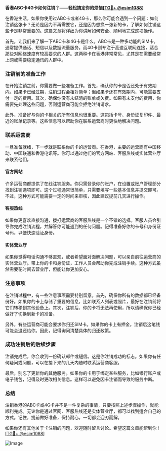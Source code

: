 **香港ABC卡4G卡如何注销？——轻松搞定你的烦恼[[TG💪+ @esim1088](https://t.me/s/esim1088)]**

在香港生活，如果你使用过ABC卡或者4G卡，那么你可能会遇到一个问题：如何注销这张卡？无论是因为不再需要它，还是因为想换一张新的卡，了解如何注销这些卡是非常重要的。这篇文章将详细为你讲解如何安全、顺利地完成这项操作。

首先，让我们来了解一下ABC卡和4G卡是什么。ABC卡是一种多功能的SIM卡，通常提供通话、短信以及数据流量服务。而4G卡则专注于高速互联网连接，适合那些对网络速度有较高要求的人群。这两种卡在香港非常常见，尤其是在需要经常上网或需要稳定通讯的人群中。

### 注销前的准备工作

在开始注销之前，你需要做一些准备工作。首先，确认你的卡是否还处于有效期内。如果卡已经过期，注销过程会相对简单；但如果卡还在有效期内，可能需要支付一定的费用。其次，确保你没有未结清的账单或欠费。如果有未支付的费用，你需要先处理这些问题，否则运营商可能会拒绝注销请求。

此外，准备好与你的卡相关的所有信息也很重要。这包括卡号、身份证复印件、最近的账单记录等。这些信息可以帮助你在联系运营商时更快地解决问题。

### 联系运营商

一旦准备就绪，下一步就是联系你的卡的运营商。在香港，主要的运营商有中国移动、中国联通和香港电讯等。你可以通过他们的官方网站、客服热线或实体营业厅来联系他们。

#### 官方网站

许多运营商都提供了在线注销服务。你只需登录你的账户，在设置或账户管理部分找到注销选项即可。这个过程通常很简单，只需要填写一些基本信息并提交即可。不过，这种方式可能需要一定的时间来审核，因此建议提前几天进行操作。

#### 客服热线

如果你更喜欢直接沟通，拨打运营商的客服热线是一个不错的选择。客服人员会引导你完成注销流程，并解答你可能遇到的任何问题。记得准备好你的卡号和身份证号码，以便快速验证身份。

#### 实体营业厅

如果你觉得电话沟通不够直观，或者希望面对面解决问题，可以亲自前往运营商的实体营业厅。带上你的卡和身份证，工作人员会帮助你完成注销手续。这种方式虽然需要花时间去营业厅，但能让你更加安心。

### 注意事项

在注销过程中，有一些注意事项需要特别留意。首先，确保你所有的数据都已经备份好。如果你的卡上存储了重要的信息，比如联系人列表或照片，最好在注销前将它们转移到其他设备上。其次，注销后，你的卡将无法再使用，所以请确保你已经做好了切换到新卡的准备。

另外，有些运营商可能会要求你归还SIM卡。如果你的卡上有押金，注销后这笔钱可能会退还给你。因此，记得询问清楚具体的归还政策。

### 成功注销后的后续步骤

注销完成后，你会收到一份确认邮件或短信。这是你注销成功的标志。如果你有任何疑问或问题，可以在接下来的几天内随时联系运营商客服。

最后，别忘了更新你的其他服务。如果你的卡用于绑定某些服务，比如银行账户或电子钱包，记得及时更改相关信息。这样可以避免因卡注销而导致的服务中断。

### 总结

注销香港的ABC卡或4G卡并不是一件复杂的事情，只要按照上述步骤操作，就能顺利完成。无论你是通过官网、客服热线还是实体营业厅，都可以找到适合自己的方式。记住，提前做好准备，保持耐心，一切都会迎刃而解。

如果你还有其他关于卡注销的问题，欢迎随时留言讨论。希望这篇文章能帮到你！[[TG💪+ @esim1088](https://t.me/s/esim1088)] 

![Image](https://i.postimg.cc/4NQfJmqS/Snipaste-2025-05-13-00-14-12.png)